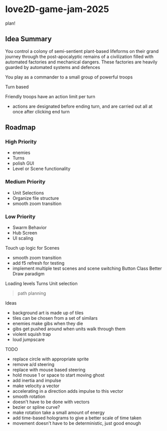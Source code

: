 # love2D-game-jam-2025
plan!

## Idea Summary
You control a colony of semi-sentient plant-based lifeforms on their grand journey through the post-apocalyptic remains of a civilization filled with automated factories and mechanical dangers.
These factories are heavily guarded by automated systems and defences

You play as a commander to a small group of powerful troops

Turn based

Friendly troops have an action limit per turn
 - actions are designated before ending turn, and are carried out all at once after clicking end turn

## Roadmap
### High Priority
- enemies
- Turns
- polish GUI
- Level or Scene functionality

### Medium Priority
- Unit Selections
- Organize file structure
- smooth zoom transition


### Low Priority
- Swarm Behavior
- Hub Screen
- UI scaling

Touch up logic for Scenes
 - smooth zoom transition
 - add f5 refresh for testing
 - implement multiple test scenes and scene switching
Button Class
Better Draw paradigm

Loading levels
Turns
Unit selection
 > path planning


Ideas
 - background art is made up of tiles
 - tiles can be chosen from a set of similars
 - enemies make gibs when they die
 - gibs get pushed around when units walk through them
 - violent squish trap
  - loud jumpscare

TODO
- replace circle with appropriate sprite
- remove a/d steering
 - replace with mouse based steering
 - hold mouse 1 or space to start moving ghost
- add inertia and impulse
- make velocity a vector
 - accelerating in a direction adds impulse to this vector
- smooth rotation
 - doesn't have to be done with vectors
 - bezier or spline curve?
 - make rotation take a small amount of energy
- add time-based holograms to give a better scale of time taken
- movement doesn't have to be deterministic, just good enough
